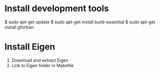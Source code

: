 # Install development tools
$ sudo apt-get update
$ sudo apt-get install build-essential
$ sudo apt-get install gfortran

# Install Eigen
1. Download and extract Eigen
2. Link to Eigen folder in Makefile 